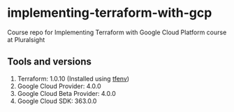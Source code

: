 # implementing-terraform-with-gcp

Course repo for Implementing Terraform with Google Cloud Platform course at Pluralsight

## Tools and versions
1. Terraform: 1.0.10 (Installed using [tfenv](https://github.com/tfutils/tfenv))
1. Google Cloud Provider: 4.0.0
1. Google Cloud Beta Provider: 4.0.0
1. Google Cloud SDK: 363.0.0

